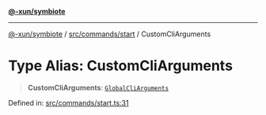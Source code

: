 [**@-xun/symbiote**](../../../../README.md)

***

[@-xun/symbiote](../../../../README.md) / [src/commands/start](../README.md) / CustomCliArguments

# Type Alias: CustomCliArguments

> **CustomCliArguments**: [`GlobalCliArguments`](../../../configure/type-aliases/GlobalCliArguments.md)

Defined in: [src/commands/start.ts:31](https://github.com/Xunnamius/symbiote/blob/38551ad9267f0803213908dddfaadca3c136fc01/src/commands/start.ts#L31)
